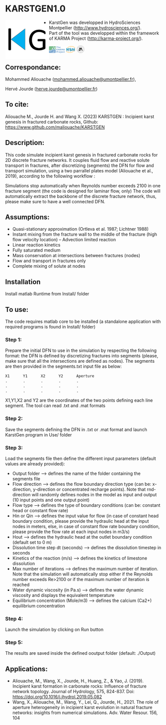 # KARSTGEN1.0
<img align="left" src="img/LogoKG.png" width="28%" /> 

- KarstGen was developped in HydroSciences Montpellier (http://www.hydrosciences.org/).
- Part of the tool was developped within the framework of KARMA Project (http://karma-project.org/).

<img src="img/LogoKARMA.jpg" width="10%" />   <img src="img/LogoHSM.png" width="6%" />   <img src="img/LogoUM.png" width="5%" />

## Correspondance:
Mohammed Aliouache (mohammed.aliouache@umontpellier.fr), 

Hervé Jourde (herve.jourde@umontpellier.fr)

## To cite:
Aliouache M., Jourde H. and Wang X. (2023) KARSTGEN : Incipient karst genesis in fractured carbonate rocks, Github: https://www.github.com/maliouache/KARSTGEN

## Description:
This code simulate incipient karst genesis in fractured carbonate rocks for 2D discrete fracture networks. It couples fluid flow and reactive solute transport in fractures, after discretizing (segments)  the DFN for flow and transport simulation, using a two parrallel plates model (Aliouache et al., 2019), according to the following workflow :


Simulations stop automatically when Reynolds number exceeds 2100 in one fracture segment (the code is designed for laminar flow, only)
The code will automatically extract the backbone of the discrete fracture network, thus, please make sure to have a well connected DFN.
	
## Assumptions:
- Quasi-stationary approximation (Ortleva et al. 1987; Lichtner 1988)
- Instant mixing from the fracture wall to the middle of the fracture (high flow velocity location) – Advection limited reaction
- Linear reaction kinetics
- Fully saturated medium
- Mass conservation at intersections between fractures (nodes)
- Flow and transport in fractures only
- Complete mixing of solute at nodes

	
## Installation
Install matlab Runtime from Install/ folder

## To use:
The code requires matlab core to be installed (a standalone application with required programs is found in Install/ folder)
		
### Step 1: 
Prepare the initial DFN to use in the simulation by respecting the following format: the DFN is defined by discretizing fractures into segments (please, make sure that all the intersections are defined as nodes). The segments are then provided in the segments.txt input file as below:

	X1		Y1		X2		Y2		Aperture
	.		.		.		.		.
	.		.		.		.		.
	.		.		.		.		.

X1,Y1,X2 and Y2 are the coordinates of the two points defining each line segment. The tool can read .txt and .mat formats
	
### Step 2: 
Save the segments defining the DFN in .txt or .mat format and launch KarstGen program in Use/ folder
	
### Step 3: 
Load the segments file then define the different input parameters (default values are already provided):
- Output folder					--> defines the name of the folder containing the segments file
- Flow direction				--> defines the flow boundary direction type (can be: x-direction, y-direction or concentrated recharge points). Note that rnd-direction will randomly defines nodes in the model as input and output (10 input points and one output point)
- Flow type					--> defines the type of boundary conditions (can be: constant head or constant flow rate)
- Hin or Qin					--> defines the input value for flow (in case of constant head boundary condition, please provide the hydraulic head at the input nodes in meters, else, in case of constant flow rate boundary condition, please provide the flow rate at each input nodes in m3/s)
- Hout						--> defines the hydraulic head at the outlet boundary condition (default set to 0 m)
- Dissolution time step dt (seconds)		--> defines the dissolution timestep in seconds
- Kinetics of the reaction (m/s)			--> defines the kinetics of limestone dissolution 
- Max number of iterations			--> defines the maximum number of iteration. Note that the simulation will automatically stop either if the Reynolds number exceeds Re>2100 or if the maximum number of iteration is reached
- Water dynamic viscosity (in Pa.s)		--> defines the water dynamic viscosity and displays the equivalent temperature
- Equilibrium concentration (Mole/m3)	--> defines the calcium (Ca2+) equilibrium concentration
		
### Step 4: 
Launch the simulation by clicking on Run button

### Step 5: 
The results are saved inside the defined ooutput folder (default: ./Output)
	
## Applications:
- Aliouache, M., Wang, X., Jourde, H., Huang, Z., & Yao, J. (2019). Incipient karst formation in carbonate rocks: Influence of fracture network topology. Journal of Hydrology, 575, 824-837. Doi: https://doi.org/10.1016/j.jhydrol.2019.05.082 
- Wang, X., Aliouache, M., Wang, Y., Lei, Q., Jourde, H., 2021. The role of aperture heterogeneity in incipient karst evolution in natural fracture networks: insights from numerical simulations. Adv. Water Resour. 156, 104
	
